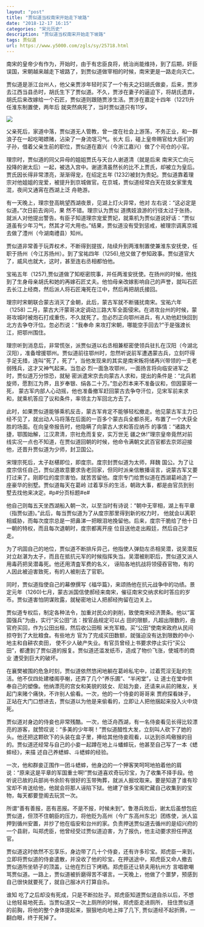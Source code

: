 ```yaml
---
layout: "post"
title: "贾似道当权南宋开始走下坡路"
date: "2018-12-17 16:15"
categories: "宋元历史"
description: "贾似道当权南宋开始走下坡路"
tags: 贾似道
url: https://www.y5000.com/zgls/sy/25718.html
---
```






南宋的皇帝少有作为，开始时，由于有忠臣良将，统治尚能维持，到了后期，奸臣误国，宋朝越来越走下坡路了，到贾似道做宰相的时候，南宋更是一路走向灭亡。

贾似道是浙江台州人，他父亲贾涉年轻时买了一个有夫之妇胡氏做妾，后来，贾涉去江西当县丞时，胡氏生下了贾似道。不久，贾涉在妻子的逼迫下，将胡氏遗弃，胡氏后来改嫁给一个石匠，贾似道则跟随贾涉生活。贾涉在嘉定十四年（1221)升任淮东制置使，两年后
就突然病死了，当时贾似道只有11岁。

![](https://img.y5000.com/uploads/allimg/170922/8-1F922140QY64.jpg)

父亲死后，家道中落，贾似道无人管教，曾一度在社会上游荡，不务正业，和一群浪子在一起吃喝嫖赌，沾染了一身流氓习气。长大
后，碰上皇帝赐官给大臣们的子孙，借着父亲生前的职位，贾似道在嘉兴（今浙江嘉兴）做了个司仓的小官。

理宗时，贾似道的同父异母的姐姐贾氏与天台人谢道清（就是后来
南宋灭亡向元投降的谢太后）一起，被选入宫中。谢道清虽然长的比不上贾氏，却被立为皇后。贾氏因长得非常漂亮，渐渐得宠，在绍定五年
(1232)被封为贵妃。贾似道靠着理宗对他姐姐的宠爱，被提升到京城做官。在京城，贾似道经常白天在妓女家里鬼混，夜间又通宵在西湖上泛 舟艳游。

有一天晚上，理宗登高眺望西湖夜景，见湖上灯火异常，他对 左右说：“这必定是似道。”次日前去询问，果 然不错。理宗认为贾似
道携妓浪游的行径太过于张扬，就派人对他提出警告。有臣子知道理宗宠爱贾妃，就乘机为贾似道说好话：“贾似
道虽有少年习气，然其才可大用也。”结果，贾似道没有受到惩戒，被理宗调离京城去做了澧州（今湖南禮县）知州。

贾似道非常善于玩弄权术，不断得到提拔，陆续升到两淮制置使兼淮东安抚使，任职于扬州（今江苏扬州）。到了宝祐四年（1256),他又做了参知政事。贾似道官大了，威风也就大，这时，甚至连右丞相都怕他。

宝祐五年（1257),贾似道做了知枢密院事，并任两淮安抚使。在扬州的时候，他找到了生身母亲胡氏和她的再嫁石匠丈夫。他怕母亲改嫁影响自己的声誉，就叫石匠去长江上经商，然后派人将石匠淹死在江中，然后再把胡氏接回。

理宗时宋朝联合蒙古消灭了金朝，此后，蒙古军就不断骚扰南宋。宝祐六年（1258)
二月，蒙古大汗蒙哥决定调动三路大军全面侵宋。在进攻台州的时候，蒙哥攻城时被炮石打成重伤，不久就死了。忽必烈正向鄂州进兵，有人劝他赶快回到北方去争夺汗位。忽必烈说：“我奉命
来攻打宋朝，哪能空手回去?”于是强渡长江，把鄂州围住。

理宗听到消息后，非常慌张，派贾似道以右丞相兼枢密使领兵驻扎在汉阳（今湖北汉阳），准备增援鄂州。贾似道前往鄂州时，忽然听说前军遭遇蒙古兵，立刻吓得手足无措，连叫“死了，死了”，当他发现来的其实是南宋叛将储再兴带领的一支老弱残兵，这才又神气起来。当忽必
烈一面急攻鄂州，一面扬言将向临安进军之时，贾似道万分惊恐，就秘
密派遣宋京去向蒙古人求和，提出的条件是：“北兵若旋师，愿割江为界，且岁奉银、绢各二十万。”忽必烈本来不准备议和，但因蒙哥一死，
蒙古军内部人心动摇，他也准备撤军赶回蒙古去争夺汗位，见宋军前来求和，就乘机答应了议和条件，率领主力军回北方去了。

此时，如果贾似道能够乘机反击，蒙古军肯定不能够轻松撤走。他见蒙古军主力已经不见了，就出动人马将落在后面的一百多个蒙古兵全都杀死，布置了一个大获全胜的场面。在向皇帝报告时，他隐瞒了向蒙古人求和答应纳币
的事情：“诸路大捷，鄂围始解，江汉肃清，宗社危而复安，实万世无
疆之休!”理宗皇帝竟然对前线实况一点也不知道，在贾似道回朝的时候，他命令满朝文武百官都去京郊迎接他，还晋升贾似道为少师，封卫国公。

宋理宗死后，太子赵椹即位，即度宗。度宗封贾似道为太师，拜魏
国公。为了让度宗信任自己，贾似道故意要求告老回家，但同时派亲信散播谣言，说蒙古军又要打过来了。刚即位的度宗害怕，就苦苦留他。度宗专门给贾似道在西湖葛岭造了一座豪华的别墅。贾似道每天在葛岭
过着享乐的生活，朝政大事，都是由官员到别墅去找他来决定。#p#分页标题#e#

他自己则每五天坐西湖船入朝一次，以至当时有诗说：“朝中无宰相，湖上有平章（指贾似道)。”此后，每当贾似道为了从度宗那里得到新的权力时，
他就会以离职相威胁，而每次度宗总是一把鼻涕一把眼泪地挽留他。后来，度宗干脆给了他十日一朝的特权，而且每次退朝时，度宗都离开座
位目送他走出殿廷，然后自己才走。

为了巩固自己的地位，贾似道不断排斥异己，他指使人弹劾左丞相吴潜，说吴潜反对立赵湛为太子，而且在抵抗元军的时候指挥失当。吴潜被削职后，贾似道又派人用毒药把吴潜毒死。他还用清査军费的名义，
诬陷各地抗战将领侵吞官物，有的人因此被迫害致死，有的人被削去了官职。

同时，贾似道指使自己的幕僚撰写《福华篇》，来颂扬他在抗元战争中的功绩。景定元年（1260)七月，蒙古派国信使郝经来南宋，催征南宋交纳求和时答应的岁币。贾似道害怕阴谋败露，就秘密地让人把郝经拘留在边关上。

贾似道专权后，制定各种法令，加重对民众的剥削，致使南宋经济萧条。他以“富国强兵”为由，实行“买公田”法：按官品规定可以占
田的限额，凡超出限数的，由官府买回，作为公田出租，然后收公田租 米充军粮。买“公田”使南宋政府从民间掠夺到了大批粮食。有些地方
官为了完成买田数额，就强迫没有达到限数的中小地主和自耕农卖田，
使不少人破产失业。有官员曾经上书要求停止实行“买公田”，都遭到了贾似道的报复。贾似道还滥发纸币，造成了物价飞涨，使城市的商业 遭受到巨大的破坏。

在襄樊被围的危急时刻，贾似道依然悠闲地躺在葛岭私宅中，过着荒淫无耻的生活。他不仅四处建楼阁亭榭，还弄了几个“养乐圃”、“半闲堂”，让
道士在堂中供奉自己的塑像。他纳漂亮的宫女和美貌的妓女、尼姑为妾，还请来从前的赌友，关起门来赌个痛快，不许别人偷看。一次，他的一个侍妾的哥哥来
贾府探看妹子，正站在大门口想进去，贾似道以为他是来偷看的，立即让人把他捆起来投入火中烧死。

贾似道对身边的侍妾也非常残酷。一次，他泛舟西湖，有一名侍妾看见长得比较漂亮的游客，就赞叹说：“多美的少年啊！”贾似道醋性大发，立刻叫人砍下了她的头。他还把这颗砍下的头装在盒子里，捧给其他侍妾观看，以达到杀鸡儆猴的目的。贾似道还经常与自己的小妾一起蹲在地上斗蟠蟀玩，他甚至自己写了一本《蟋蟀经》，来描
述自己养蟋蟀、斗蟋蟀的经验。

一次，他和群妾正围作一团斗蟋蟀，他身边的一个狎客笑呵呵地拍着他的肩说：“原来这是平章的军国重士啊!”贾似道喜欢奇玩珍宝，为了收集不择手段。他听说已故的兵部尚书余阶有很好的玉带殉葬，就派人掘坟取来。要是知道了谁有珍宝却不肯送给他，他就会将那人诬陷下狱。他建了很多宝阁贮藏自己收集到的宝物，每天都要登阁去玩赏一次。

所谓“善有善报，恶有恶报。不是不报，时候未到”。鲁港兵败后，谢太后虽想包庇贾似道，但顶不住朝臣的压力，将他贬为高州（今广东高州东北）团练使，派人监押到循州安置，并抄了他在临安和台州的家。负责押送贾似道去循州的是绍兴府的一个县尉，叫郑虎臣，他曾经受过贾似道迫害，为了报仇，他主动要求担任押送官。

贾似道这时依然不忘享乐，身边带了几十个侍妾，还有许多珍宝。郑虎臣一来到，立即将贾似道的侍妾遣散，并没收了他的珍宝。在押送途中，郑虎臣又命人撤去
贾似道所坐轿子的顶盖，让他在烈日下烤晒。郑虎臣还让轿夫用杭州方
言唱歌嘲骂贾似道。一路上，贾似道被折磨得苦不堪言。一天晚上，他做了个噩梦，预感到自己很快就要死了，就自己服冰片打算自杀。

谁知 吃了之后却没有死成，只是不断拉肚子。郑虎臣知道贾似道自杀以后，不想让他轻易地死去。当贾似道又一次上厕所的时候，郑虎臣走进厕所，
扭住贾似道的前胸，将他的整个身体提起来，狠狠地向地上摔了几下, 贾似道经不起折腾，一翻白眼，终于死掉了。

